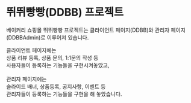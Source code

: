 
# 뛰뛰빵빵(DDBB) 프로젝트
베이커리 쇼핑몰 뛰뛰빵빵 프로젝트는 클라이언트 페이지(DDBB)와 관리자 페이지(DDBBAdmin)로 이루어져 있습니다.

클라이언트 페이지에는 <br>
상품 리뷰 등록, 상품 문의, 1:1문의 작성 등<br>
사용자들이 등록하는 기능들을 구현시켜놓았고,<br>
<br>
관리자 페이지에는<br>
슬라이드 배너, 상품등록, 공지사항, 이벤트 등 <br>
관리자들이 등록하는 기능들을 구현을 해 놓았습니다.<br>
